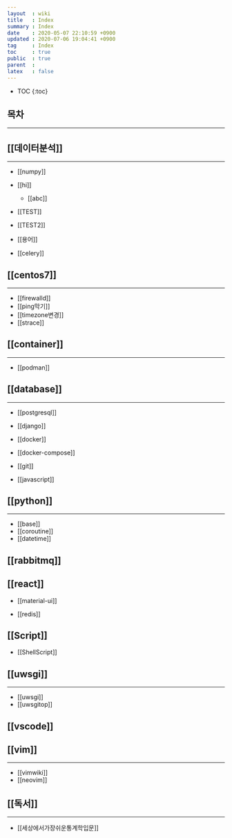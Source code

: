 ```yaml
---
layout  : wiki
title   : Index
summary : Index
date    : 2020-05-07 22:10:59 +0900
updated : 2020-07-06 19:04:41 +0900
tag     : Index
toc     : true
public  : true
parent  : 
latex   : false
---
```

* TOC
{:toc}

## 목차 
---
## [[데이터분석]]
---
* [[numpy]]

* [[hi]]
	* [[abc]] 
* [[TEST]]
* [[TEST2]]
* [[용어]]
* [[celery]]
 
## [[centos7]]
---
* [[firewalld]]
* [[ping막기]]
* [[timezone변경]]
* [[strace]]
	
## [[container]]
---
* [[podman]]
	
## [[database]] 
---
* [[postgresql]]
	
* [[django]]
* [[docker]]
* [[docker-compose]]
* [[git]]
*  [[javascript]]

##  [[python]]
---
* [[base]]
* [[coroutine]] 
* [[datetime]]

## [[rabbitmq]]

## [[react]]
* [[material-ui]]

*  [[redis]]
## [[Script]] 
* [[ShellScript]]

##  [[uwsgi]]
---
* [[uwsgi]]
* [[uwsgitop]]
 
## [[vscode]]

##  [[vim]]
---
* [[vimwiki]]
* [[neovim]]
## [[독서]]
---
* [[세상에서가장쉬운통계학입문]]

